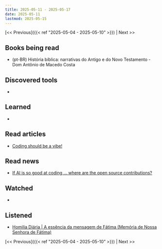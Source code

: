 ```yaml
---
title: 2025-05-11 - 2025-05-17
date: 2025-05-11
lastmod: 2025-05-15
---
```


[<< Previous]({{< ref "2025-05-04 - 2025-05-10" >}}) | Next >>

## Books being read
- (pt-BR) História bíblica: narrativas do Antigo e do Novo Testamento - Dom
  Antônio de Macedo Costa

## Discovered tools
-

## Learned
-

## Read articles
- [Coding should be a vibe!](https://world.hey.com/dhh/coding-should-be-a-vibe-50908f49)

## Read news
- [If AI is so good at coding … where are the open source contributions?](https://pivot-to-ai.com/2025/05/13/if-ai-is-so-good-at-coding-where-are-the-open-source-contributions/)

## Watched
-

## Listened
- [Homilia Diária | A essência da mensagem de Fátima (Memória de Nossa Senhora de Fátima)](ttps://www.youtube.com/watch?v=c-gsj00Qc38)

[<< Previous]({{< ref "2025-05-04 - 2025-05-10" >}}) | Next >>
